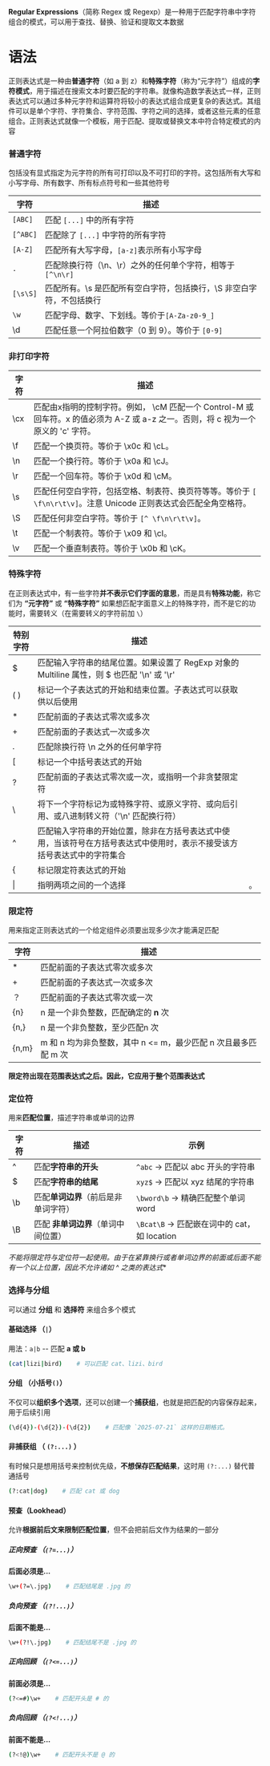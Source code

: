 **Regular Expressions**（简称 Regex 或 Regexp）是一种用于匹配字符串中字符组合的模式，可以用于查找、替换、验证和提取文本数据

# 语法
正则表达式是一种由**普通字符**（如 a 到 z）和**特殊字符**（称为“元字符”）组成的**字符模式**，用于描述在搜索文本时要匹配的字符串。就像构造数学表达式一样，正则表达式可以通过多种元字符和运算符将较小的表达式组合成更复杂的表达式。其组件可以是单个字符、字符集合、字符范围、字符之间的选择，或者这些元素的任意组合。正则表达式就像一个模板，用于匹配、提取或替换文本中符合特定模式的内容

### 普通字符
包括没有显式指定为元字符的所有可打印以及不可打印的字符。这包括所有大写和小写字母、所有数字、所有标点符号和一些其他符号

| 字符       | 描述                                    |
| -------- | ------------------------------------- |
| `[ABC]`  | 匹配 `[...]` 中的所有字符                     |
| `[^ABC]` | 匹配除了 `[...]` 中字符的所有字符                 |
| `[A-Z]`  | 匹配所有大写字母，`[a-z]`表示所有小写字母              |
| `.`      | 匹配除换行符（\n、\r）之外的任何单个字符，相等于 `[^\n\r]`  |
| `[\s\S]` | 匹配所有。\s 是匹配所有空白字符，包括换行，\S 非空白字符，不包括换行 |
| `\w`     | 匹配字母、数字、下划线。等价于`[A-Za-z0-9_]`         |
| \d       | 匹配任意一个阿拉伯数字（0 到 9）。等价于 `[0-9]`        |
### 非打印字符
| 字符  | 描述                                                                                  |
| --- | ----------------------------------------------------------------------------------- |
| \cx | 匹配由x指明的控制字符。例如， \cM 匹配一个 Control-M 或回车符。x 的值必须为 A-Z 或 a-z 之一。否则，将 c 视为一个原义的 'c' 字符。 |
| \f  | 匹配一个换页符。等价于 \x0c 和 \cL。                                                             |
| \n  | 匹配一个换行符。等价于 \x0a 和 \cJ。                                                             |
| \r  | 匹配一个回车符。等价于 \x0d 和 \cM。                                                             |
| \s  | 匹配任何空白字符，包括空格、制表符、换页符等等。等价于 `[ \f\n\r\t\v]`。注意 Unicode 正则表达式会匹配全角空格符。               |
| \S  | 匹配任何非空白字符。等价于 `[^ \f\n\r\t\v]`。                                                     |
| \t  | 匹配一个制表符。等价于 \x09 和 \cI。                                                             |
| \v  | 匹配一个垂直制表符。等价于 \x0b 和 \cK。                                                           |
### 特殊字符
在正则表达式中，有一些字符**并不表示它们字面的意思**，而是具有**特殊功能**，称它们为 **“元字符”** 或 **“特殊字符”**
如果想匹配字面意义上的特殊字符，而不是它的功能时，需要转义（在需要转义的字符前加 `\`）

| 特别字符 | 描述                                                             |     |
| ---- | -------------------------------------------------------------- | --- |
| $    | 匹配输入字符串的结尾位置。如果设置了 RegExp 对象的 Multiline 属性，则 $ 也匹配 '\n' 或 '\r' |     |
| ( )  | 标记一个子表达式的开始和结束位置。子表达式可以获取供以后使用                                 |     |
| *    | 匹配前面的子表达式零次或多次                                                 |     |
| +    | 匹配前面的子表达式一次或多次                                                 |     |
| .    | 匹配除换行符 \n 之外的任何单字符                                             |     |
| [    | 标记一个中括号表达式的开始                                                  |     |
| ?    | 匹配前面的子表达式零次或一次，或指明一个非贪婪限定符                                     |     |
| \    | 将下一个字符标记为或特殊字符、或原义字符、或向后引用、或八进制转义符（'\n' 匹配换行符）                 |     |
| ^    | 匹配输入字符串的开始位置，除非在方括号表达式中使用，当该符号在方括号表达式中使用时，表示不接受该方括号表达式中的字符集合   |     |
| {    | 标记限定符表达式的开始                                                    |     |
| \|   | 指明两项之间的一个选择                                                    | 。   |
### 限定符
用来指定正则表达式的一个给定组件必须要出现多少次才能满足匹配

| 字符    | 描述                                       |
| ----- | ---------------------------------------- |
| *     | 匹配前面的子表达式零次或多次                           |
| +     | 匹配前面的子表达式一次或多次                           |
| ？     | 匹配前面的子表达式零次或一次                           |
| {n}   | n 是一个非负整数，匹配确定的 **n** 次                  |
| {n,}  | n 是一个非负整数，至少匹配n 次                        |
| {n,m} | m 和 n 均为非负整数，其中 n <= m，最少匹配 n 次且最多匹配 m 次 |
**限定符出现在范围表达式之后。因此，它应用于整个范围表达式**
### 定位符
用来**匹配位置**，描述字符串或单词的边界

| 字符  | 描述                   | 示例                                 |
| --- | -------------------- | ---------------------------------- |
| ^   | 匹配**字符串的开头**         | `^abc` → 匹配以 abc 开头的字符串            |
| $   | 匹配**字符串的结尾**         | `xyz$` → 匹配以 xyz 结尾的字符串            |
| \b  | 匹配**单词边界**（前后是非单词字符） | `\bword\b` → 精确匹配整个单词 word         |
| \B  | 匹配 **非单词边界**（单词中间位置） | `\Bcat\B` → 匹配嵌在词中的 cat，如 location |
**不能将限定符与定位符一起使用。由于在紧靠换行或者单词边界的前面或后面不能有一个以上位置，因此不允许诸如 ^* 之类的表达式**
### 选择与分组
可以通过 **分组** 和 **选择符** 来组合多个模式
#### 基础选择 （`|`）
用法：`a|b`    -- 匹配 **a 或 b**
```bash
(cat|lizi|bird)    # 可以匹配 cat、lizi、bird
```
#### 分组 （小括号`()`）
不仅可以**组织多个选项**，还可以创建一个**捕获组**，也就是把匹配的内容保存起来，用于后续引用
```bash
(\d{4})-(\d{2})-(\d{2})    # 匹配像 `2025-07-21` 这样的日期格式。
```
#### 非捕获组 （ `(?:...)` ）
有时候只是想用括号来控制优先级，**不想保存匹配结果**，这时用 `(?:...)` 替代普通括号
```bash
(?:cat|dog)    # 匹配 cat 或 dog
```
#### 预查（Lookhead）
允许**根据前后文来限制匹配位置**，但不会把前后文作为结果的一部分
##### 正向预查 （`(?=...)`）
**后面必须是...**
```bash
\w+(?=\.jpg)    # 匹配结尾是 .jpg 的
```
##### 负向预查 （`(?!...)`）
**后面不能是...**
```bash
\w+(?!\.jpg)    # 匹配结尾不是 .jpg 的
```
##### 正向回顾 （`(?<=...)`）
**前面必须是...**
```bash
(?<=#)\w+    # 匹配开头是 # 的
```
##### 负向回顾 （`(?<!...)`）
**前面不能是...**
```bash
(?<!@)\w+    # 匹配开头不是 @ 的
```